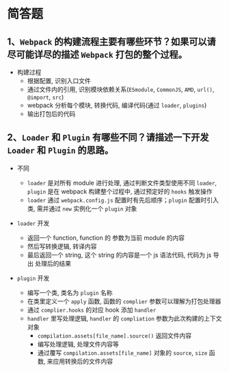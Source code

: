 # 简答题

## 1、`Webpack` 的构建流程主要有哪些环节？如果可以请尽可能详尽的描述 `Webpack` 打包的整个过程。

- 构建过程
  - 根据配置, 识别入口文件
  - 通过文件内的引用, 识别模块依赖关系(`ESmodule`, `CommonJS`, `AMD`, `url()`, `@import`, `src`)
  - webpack 分析每个模块, 转换代码, 编译代码(通过 `loader`, `plugins`)
  - 输出打包后的代码

## 2、`Loader` 和 `Plugin` 有哪些不同？请描述一下开发 `Loader` 和 `Plugin` 的思路。

- 不同

  - `loader` 是对所有 module 进行处理, 通过判断文件类型使用不同 `loader`, `plugin` 是在 webpack 构建整个过程中, 通过预定好的 `hooks` 触发操作
  - `loader` 通过 `webpack.config.js` 配置时有先后顺序；`plugin` 配置时引入类, 需并通过 `new` 实例化一个 `plugin` 对象

- `loader` 开发
  - 返回一个 function, function 的 参数为当前 module 的内容
  - 然后写转换逻辑, 转译内容
  - 最后返回一个 string, 这个 string 的内容是一个 js 语法代码, 代码为 js 导出 处理后的结果
- `plugin` 开发
  - 编写一个类, 类名为 `plugin` 名称
  - 在类里定义一个 `apply` 函数, 函数的 `complier` 参数可以理解为打包处理器
  - 通过 `complier.hooks` 的对应 hook 添加 `handler`
  - `handler` 里写处理逻辑, `handler` 的 `compliation` 参数为此次构建的上下文对象
    - `compilation.assets[file_name].source()` 返回文件内容
    - 编写处理逻辑, 处理文件内容等
    - 通过覆写 `compilation.assets[file_name]` 对象的 `source`, `size` 函数, 来应用转换后的文件内容